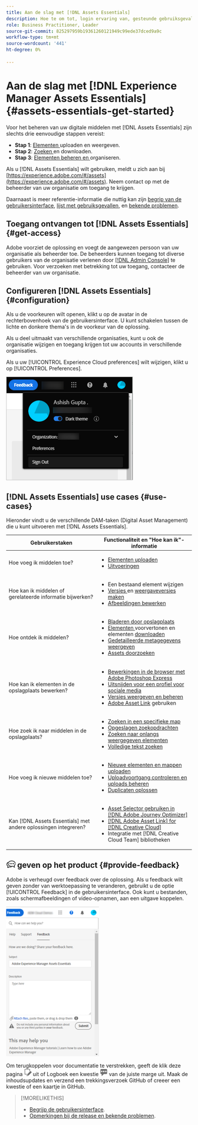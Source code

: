 ```yaml
---
title: Aan de slag met [!DNL Assets Essentials]
description: Hoe te om tot, login ervaring van, gesteunde gebruiksgevallen van, en bekende kwesties van  [!DNL Assets Essentials] toegang te hebben.
role: Business Practitioner, Leader
source-git-commit: 825297959b19361260121949c99ede37dced9a9c
workflow-type: tm+mt
source-wordcount: '441'
ht-degree: 0%

---
```


# Aan de slag met [!DNL Experience Manager Assets Essentials] {#assets-essentials-get-started}

<!-- TBD: Make links for these steps. -->

Voor het beheren van uw digitale middelen met [!DNL Assets Essentials] zijn slechts drie eenvoudige stappen vereist:

* **Stap 1**:  [Elementen ](/help/add-delete.md) uploaden en  [](/help/navigate-view.md) weergeven.
* **Stap 2**:  [Zoeken ](/help/search.md) en  [](/help/manage-organize.md#download) downloaden.
* **Stap 3**:  [Elementen beheren en ](/help/manage-organize.md) organiseren.

Als u [!DNL Assets Essentials] wilt gebruiken, meldt u zich aan bij [https://experience.adobe.com/#/assets](https://experience.adobe.com/#/assets). Neem contact op met de beheerder van uw organisatie om toegang te krijgen.

Daarnaast is meer referentie-informatie die nuttig kan zijn [begrip van de gebruikersinterface](/help/navigate-view.md), [lijst met gebruiksgevallen](#use-cases), <!-- TBD: [supported file types](/help/supported-file-formats.md), --> en [bekende problemen](/help/release-notes.md#known-issues).

## Toegang ontvangen tot [!DNL Assets Essentials] {#get-access}

Adobe voorziet de oplossing en voegt de aangewezen persoon van uw organisatie als beheerder toe. De beheerders kunnen toegang tot diverse gebruikers van de organisatie verlenen door [[!DNL Admin Console]](https://helpx.adobe.com/enterprise/admin-guide.html/enterprise/using/welcome.ug.html) te gebruiken. Voor verzoeken met betrekking tot uw toegang, contacteer de beheerder van uw organisatie.

## Configureren [!DNL Assets Essentials] {#configuration}

Als u de voorkeuren wilt openen, klikt u op de avatar in de rechterbovenhoek van de gebruikersinterface. U kunt schakelen tussen de lichte en donkere thema&#39;s in de voorkeur van de oplossing.

Als u deel uitmaakt van verschillende organisaties, kunt u ook de organisatie wijzigen en toegang krijgen tot uw accounts in verschillende organisaties.

Als u uw [!UICONTROL Experience Cloud preferences] wilt wijzigen, klikt u op [!UICONTROL Preferences].

![Voorkeur voor schakelen tussen donker en licht thema](assets/theme-change.png)

<!-- TBD: What can admins configure? What more can users configure? Any doc that describes Exp Cloud preferences? 
Metadata forms is out of the scope of 6/17 GA. When the functionality is added, link to it from here. It is about configuring metadata UI. -->

<!-- TBD: This section contains beta-specific video that will be updated post-GA.

## Login experience {#login-experience}

When logging in, after providing the credentials, you can be prompted to select an account. In this case, select `Company or School Account` to proceed.

![Select an account to login](assets/do-not-localize/login-experience.gif)
-->

## [!DNL Assets Essentials] use cases  {#use-cases}

Hieronder vindt u de verschillende DAM-taken (Digital Asset Management) die u kunt uitvoeren met [!DNL Assets Essentials].

| Gebruikerstaken | Functionaliteit en &quot;Hoe kan ik&quot;-informatie |
|-----|------|
| Hoe voeg ik middelen toe? | <ul> <li> [Elementen uploaden](/help/add-delete.md) </li> <li> [Uitvoeringen](/help/add-delete.md#renditions) </li> </ul> |
| Hoe kan ik middelen of gerelateerde informatie bijwerken? | <ul> <li>Een bestaand element wijzigen</li> <li>[Versies ](/help/manage-organize.md#create-versions) en  [weergaveversies maken](/help/navigate-view.md#view-versions)</li> <li>[Afbeeldingen bewerken](/help/edit-images.md)</li> </ul> |
| Hoe ontdek ik middelen? | <ul> <li>[Bladeren door opslagplaats](/help/navigate-view.md#view-assets-and-details) </li> <li> [Elementen ](/help/navigate-view.md#preview-assets) voorvertonen en elementen  [downloaden](/help/manage-organize.md) </li> <li>[Gedetailleerde metagegevens weergeven](/help/metadata.md) </li> <li>[Assets doorzoeken](/help/search.md)</li></ul> |
| Hoe kan ik elementen in de opslagplaats bewerken? | <ul> <li>[Bewerkingen in de browser met Adobe Photoshop Express](/help/edit-images.md)</li> <li>[Uitsnijden voor een profiel voor sociale media](/help/edit-images.md#crop-straighten-images)</li> <li>[Versies weergeven en beheren](/help/manage-organize.md#create-versions)</li> <li>[Adobe Asset Link](/help/integration.md#integrations) gebruiken</ul></ul> |
| Hoe zoek ik naar middelen in de opslagplaats? | <ul> <li>[Zoeken in een specifieke map](/help/search.md)</li> <li>[Opgeslagen zoekopdrachten](/help/search.md)</li> <li>[Zoeken naar onlangs weergegeven elementen](/help/search.md)</li> <li>[Volledige tekst zoeken](/help/search.md) |
| Hoe voeg ik nieuwe middelen toe? | <ul> <li>[Nieuwe elementen en mappen uploaden](/help/add-delete.md#add-assets)</li> <li>[Uploadvoortgang controleren en uploads beheren](/help/add-delete.md)</li> <li>[Duplicaten oplossen](/help/add-delete.md#resolve-upload-fails)</li> </ul> |
| Kan [!DNL Assets Essentials] met andere oplossingen integreren? | <ul> <li>[Asset Selector gebruiken in [!DNL Adobe Journey Optimizer]](/help/integration.md)</li> <li>[[!DNL Adobe Asset Link] for [!DNL Creative Cloud]](/help/integration.md)</li> <li>Integratie met [!DNL Creative Cloud Team] bibliotheken</li> </ul> |

<!--TBD: Merge in above table when these use cases are documented/available.
| How do I delete assets? | <ul> <li>[Delete assets](/help/manage-organize.md)</li> <li>Recover deleted assets</li> <li>Permanently delete assets</li> </ul> |
| How do I share assets or find shared assets? | <ul> <li>Shared by me</li> <li>Shared with me</li> <li>Share for comments and review</li> <li>Unshare assets</li> </ul> |
| How do I collaborate with others and get my assets reviewed | <ul> <li>Share for review</li> <li>Provide comments. Resolve and filter comments</li> <li>Annotations on images</li> <li>Assign tasks to specific users and prioritize</li> </ul> |
-->

## ![feedbackpictogramFeedback ](assets/do-not-localize/feedback-icon.png) geven op het product  {#provide-feedback}

Adobe is verheugd over feedback over de oplossing. Als u feedback wilt geven zonder van werktoepassing te veranderen, gebruikt u de optie [!UICONTROL Feedback] in de gebruikersinterface. Ook kunt u bestanden, zoals schermafbeeldingen of video-opnamen, aan een uitgave koppelen.

![feedbackoptie in de interface](assets/feedback-panel.png)

Om terugkoppelen voor documentatie te verstrekken, geeft de klik deze pagina ![geef pagina ](assets/do-not-localize/edit-page.png) uit of Logboek een kwestie ![creeer een kwestie GitHub](assets/do-not-localize/github-issue.png) van de juiste marge uit. Maak de inhoudsupdates en verzend een trekkingsverzoek GitHub of creeer een kwestie of een kaartje in GitHub.

>[!MORELIKETHIS]
>
>* [Begrijp de gebruikersinterface](/help/navigate-view.md).
>* [Opmerkingen bij de release en bekende problemen](/help/release-notes.md).


<!-- TBD: 
>* [Supported file types](/help/supported-file-formats.md).
-->
